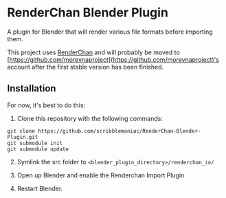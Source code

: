 # RenderChan Blender Plugin
A plugin for Blender that will render various file formats before importing them.

This project uses [RenderChan](https://github.com/morevnaproject/RenderChan) and will probably be moved to [https://github.com/morevnaproject](https://github.com/morevnaproject)'s account after the first stable version has been finished.

## Installation

For now, it's best to do this:

1. Clone this repository with the following commands:
```
git clone https://github.com/scribblemaniac/RenderChan-Blender-Plugin.git
git submodule init
git submodule update
```
2. Symlink the src folder to `<blender_plugin_directory>/renderchan_io/`

3. Open up Blender and enable the Renderchan Import Plugin

4. Restart Blender.
